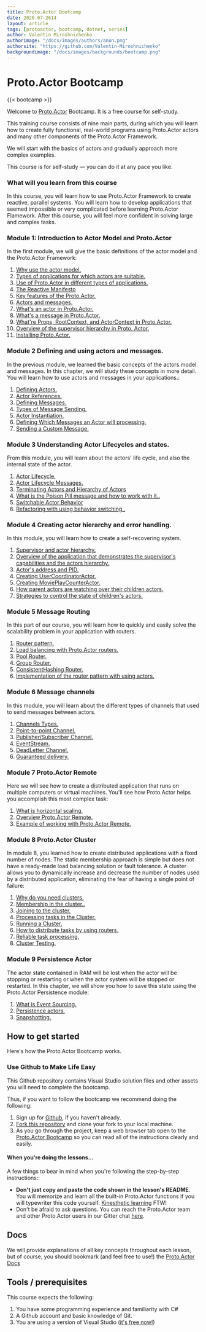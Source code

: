 ```yaml
---
title: Proto.Actor Bootcamp
date: 2020-07-2614
layout: article
tags: [protoactor, bootcamp, dotnet, series]
author: Valentin Miroshnichenko
authorimage: "/docs/images/authors/anon.png"
authorsite: "https://github.com/Valentin-Miroshnichenko"
backgroundimage: "/docs/images/backgrounds/bootcamp.png"
---
```

# Proto.Actor Bootcamp

{{< bootcamp >}}

Welcome to  [Proto.Actor](http://proto.actor/) Bootcamp. It is a free course for self-study.

This training course consists of nine main parts, during which you will learn how to create fully functional, real-world programs using Proto.Actor  actors and many other components of the Proto.Actor Framework.

We will start with the basics of actors and gradually approach more complex examples.

This course is for self-study — you can do it at any pace you like.

### What will you learn from this course

In this course, you will learn how to use Proto.Actor Framework to create reactive, parallel systems. You will learn how to develop applications that seemed impossible or very complicated before learning Proto.Actor Flamework. After this course, you will feel more confident in solving large and complex tasks.

### Module 1: Introduction to Actor Model and Proto.Actor

In the first module, we will give the basic definitions of the actor model and the Proto.Actor Framework:

1. [Why use the actor model.](unit-1/lesson-1)
2. [Types of applications for which actors are suitable.](unit-1/lesson-2)
3. [Use of Proto.Actor in different types of applications.](unit-1/lesson-3)
4. [The Reactive Manifesto](unit-1/lesson-4)
5. [Key features of the Proto.Actor.](unit-1/lesson-5)
6. [Actors and messages.](unit-1/lesson-6)
7. [What's an actor in Proto.Actor.](unit-1/lesson-7)
8. [What's a message in Proto.Actor.](unit-1/lesson-8)
9. [What're Props, RootContext, and ActorContext in Proto.Actor.](unit-1/lesson-9)
10. [Overview of the supervisor hierarchy in Proto. Actor.](unit-1/lesson-10)
11. [Installing Proto.Actor.](unit-1/lesson-11)

### Module 2 Defining and using actors and messages.

In the previous module, we learned the basic concepts of the actors model and messages. In this chapter, we will study these concepts in more detail. You will learn how to use actors and messages in your applications.:

1. [Defining Actors.](unit-2/lesson-1)
2. [Actor References.](unit-2/lesson-2)
3. [Defining Messages.](unit-2/lesson-3)
4. [Types of Message Sending.](unit-2/lesson-4)
5. [Actor Instantiation.](unit-2/lesson-5)
6. [Defining Which Messages an Actor will processing.](unit-2/lesson-6)
7. [Sending a Custom Message.](unit-2/lesson-7)

### Module 3 Understanding Actor Lifecycles and states.

From this module, you will learn about the actors' life cycle, and also the internal state of the actor.

1. [Actor Lifecycle.](unit-3/lesson-1)
2. [Actor Lifecycle Messages.](unit-3/lesson-2)
3. [Terminating Actors and Hierarchy of Actors](unit-3/lesson-3)
4. [What is the Poison Pill message and how to work with it..](unit-3/lesson-4)
5. [Switchable Actor Behavior](unit-3/lesson-5)
6. [Refactoring with using behavior switching .](unit-3/lesson-6)

### Module 4 Creating actor hierarchy and error handling.

In this module, you will learn how to create a self-recovering system.

1. [Supervisor and actor hierarchy.](unit-4/lesson-1)
2. [Overview of the application that demonstrates the supervisor's capabilities and the actors hierarchy.](unit-4/lesson-2)
5. [Actor's address and PID.](unit-4/lesson-3)
6. [Creating UserCoordinatorActor.](unit-4/lesson-4)
7. [Creating MoviePlayCounterActor.](unit-4/lesson-5)
8. [How parent actors are watching over their children actors.](unit-4/lesson-6)
9. [Strategies to control the state of children's actors.](unit-4/lesson-7)

### Module 5 Message Routing

In this part of our course, you will learn how to quickly and easily solve the scalability problem in your application with routers.

1. [Router pattern.](unit-5/lesson-1)
2. [Load balancing with Proto.Actor routers.](unit-5/lesson-2)
3. [Pool Router.](unit-5/lesson-3)
4. [Group Router.](unit-5/lesson-4)
5. [ConsistentHashing Router.](unit-5/lesson-5)
6. [Implementation of the router pattern with using actors.](unit-5/lesson-6)

### Module 6 Message channels

In this module, you will learn about the different types of channels that used to send messages between actors.

1. [Channels Types.](unit-6/lesson-1)
2. [Point-to-point Channel.](unit-6/lesson-2)
3. [Publisher/Subscriber Channel.](unit-6/lesson-3)
4. [EventStream.](unit-6/lesson-4)
5. [DeadLetter Channel.](unit-6/lesson-5)
6. [Guaranteed delivery.](unit-6/lesson-6)

### Module 7 Proto.Actor Remote

Here we will see how to create a distributed application that runs on multiple computers or virtual machines. You'll see how Proto.Actor helps you accomplish this most complex task:

1. [What is horizontal scaling.](unit-7/lesson-1)
2. [Overview Proto.Actor Remote.](unit-7/lesson-2)
3. [Example of working with Proto.Actor Remote.](unit-7/lesson-3)

### Module 8 Proto.Actor Cluster

In module 8, you learned how to create distributed applications with a fixed number of nodes. The static membership approach is simple but does not have a ready-made load balancing solution or fault tolerance. A cluster allows you to dynamically increase and decrease the number of nodes used by a distributed application, eliminating the fear of having a single point of failure:

1. [Why do you need clusters.](unit-8/lesson-1)
2. [Membership in the cluster..](unit-8/lesson-2)
3. [Joining to the cluster.](unit-8/lesson-3)
5. [Processing tasks in the Cluster.](unit-8/lesson-4)
6. [Running a Cluster.](unit-8/lesson-5)
7. [How to distribute tasks by using routers.](unit-8/lesson-6)
8. [Reliable task processing.](unit-8/lesson-7)
9. [Cluster Testing.](unit-8/lesson-8)

### Module 9 Persistence Actor

The actor state contained in RAM will be lost when the actor will be stopping or restarting or when the actor system will be stopped or restarted. In this chapter, we will show you how to save this state using the Proto.Actor Persistence module:

1. [What is Event Sourcing.](unit-9/lesson-1)
5. [Persistence actors.](unit-9/lesson-2)
8. [Snapshotting.](unit-9/lesson-3)

## How to get started

Here's how the Proto.Actor Bootcamp works.

### Use Github to Make Life Easy

This Github repository contains Visual Studio solution files and other assets you will need to complete the bootcamp.

Thus, if you want to follow the bootcamp we recommend doing the following:

1. Sign up for [Github](https://github.com/), if you haven't already.
2. [Fork this repository](https://github.com/AsynkronIT/protoactor-bootcamp/fork) and clone your fork to your local machine.
3. As you go through the project, keep a web browser tab open to the [Proto.Actor Bootcamp](https://github.com/AsynkronIT/protoactor-bootcamp/) so you can read all of the instructions clearly and easily.

#### When you're doing the lessons...

A few things to bear in mind when you're following the step-by-step instructions::

- **Don't just copy and paste the code shown in the lesson's README**. You will memorize and learn all the built-in Proto.Actor functions if you will typewriter this code yourself. [Kinesthetic learning](http://en.wikipedia.org/wiki/Kinesthetic_learning) FTW!
- Don't be afraid to ask questions. You can reach the Proto.Actor team and other Proto.Actor users in our Gitter chat [here](https://gitter.im/AsynkronIT/protoactor).

## Docs

We will provide explanations of all key concepts throughout each lesson, but of course, you should bookmark (and feel free to use!) the [Proto.Actor Docs](http://proto.actor/docs/)

## Tools / prerequisites

This course expects the following:

1. You have some programming experience and familiarity with C#
2. A Github account and basic knowledge of Git.
3. You are using a version of Visual Studio ([it's free now!](http://www.visualstudio.com/))
